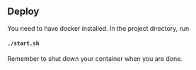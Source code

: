 ## Deploy

You need to have docker installed.
In the project directory, run

#### `./start.sh`

Remember to shut down your container when you are done.
